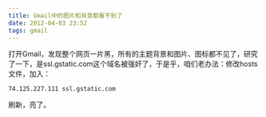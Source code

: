 ```yaml
---
title: Gmail中的图片和背景都看不到了
date: 2012-04-03 23:52
tags: gmail
---
```


打开Gmail，发现整个网页一片黑，所有的主题背景和图片、图标都不见了，研究了一下，是ssl.gstatic.com这个域名被强奸了，于是乎，咱们老办法：修改hosts文件，加入：

    74.125.227.111 ssl.gstatic.com

刷新，亮了。
